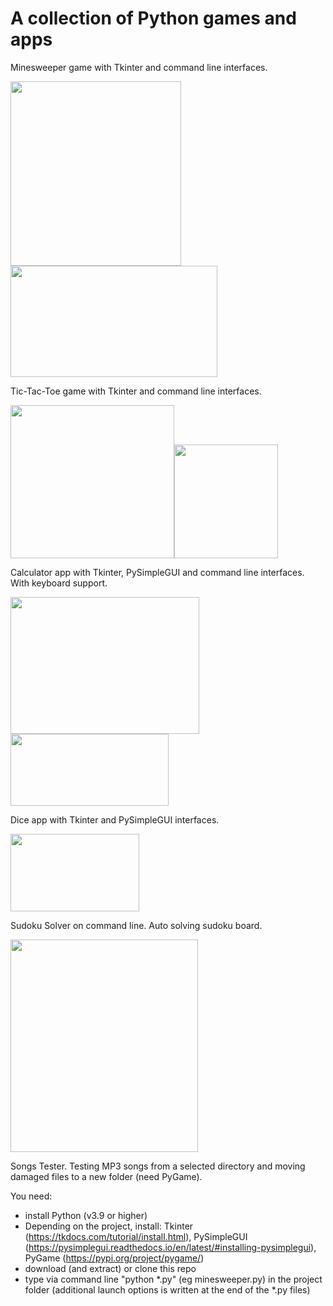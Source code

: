 # A collection of Python games and apps

Minesweeper game with Tkinter and command line interfaces.

<img src="https://github.com/lestec-al/python-games-and-apps/raw/main/data/minesweeper_tk_pic.png" width="273" height="295"/><img src="https://github.com/lestec-al/python-games-and-apps/raw/main/data/minesweeper_cl_pic.png" width="331" height="178"/>

Tic-Tac-Toe game with Tkinter and command line interfaces.

<img src="https://github.com/lestec-al/python-games-and-apps/raw/main/data/tic_tac_toe_cl_pic.png" width="262" height="245"/><img src="https://github.com/lestec-al/python-games-and-apps/raw/main/data/tic_tac_toe_tk_pic.png" width="166" height="182"/>

Calculator app with Tkinter, PySimpleGUI and command line interfaces. With keyboard support.

<img src="https://github.com/lestec-al/python-games-and-apps/raw/main/data/calc_cl_pic.png" width="302" height="219"/><img src="https://github.com/lestec-al/python-games-and-apps/raw/main/data/calc_tk_pic.png" width="253" height="115"/>

Dice app with Tkinter and PySimpleGUI interfaces.

<img src="https://github.com/lestec-al/python-games-and-apps/raw/main/data/dice_pic.png" width="206" height="124"/>

Sudoku Solver on command line. Auto solving sudoku board.

<img src="https://github.com/lestec-al/python-games-and-apps/raw/main/data/sudoku_solver_pic.png" width="300" height="340"/>

Songs Tester. Testing MP3 songs from a selected directory and moving damaged files to a new folder (need PyGame).

You need:
- install Python (v3.9 or higher)
- Depending on the project, install: Tkinter (https://tkdocs.com/tutorial/install.html), PySimpleGUI (https://pysimplegui.readthedocs.io/en/latest/#installing-pysimplegui), PyGame (https://pypi.org/project/pygame/)
- download (and extract) or clone this repo
- type via command line "python *.py" (eg minesweeper.py) in the project folder (additional launch options is written at the end of the *.py files)